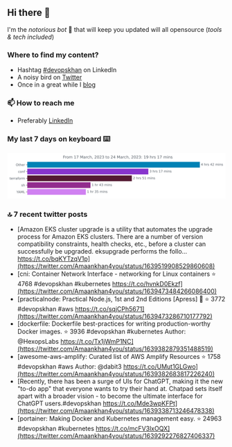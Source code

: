 <!--- [![Hits](https://hits.seeyoufarm.com/api/count/incr/badge.svg?url=https%3A%2F%2Fgithub.com%2Fakhan4u%2Fhit-counter&count_bg=%2379C83D&title_bg=%23555555&icon=&icon_color=%23E7E7E7&title=visits&edge_flat=false)](https://hits.seeyoufarm.com) --->

## Hi there 👋

I'm the _notorious bot_ 🤣 that will keep you updated will all opensource (_tools & tech included_) 

### Where to find my content?

* Hashtag [#devopskhan](https://www.linkedin.com/feed/hashtag/devopskhan) on LinkedIn
* A noisy bird on [Twitter](https://twitter.com/Amaankhan4you)
* Once in a great while I [blog](https://linuxparrot.netlify.app) 


### 📫 **How to reach me**

* Preferably [LinkedIn](https://www.linkedin.com/in/amaan-khan-linux-ninja)

### My last 7 days on keyboard ⌨️

<img src="https://github.com/akhan4u/akhan4u/blob/main/images/stat.svg" alt="Amaan's Wakatime Activity!"/>

### 🔝 7 recent twitter posts
<!-- DEVDOJO:START -->
- [Amazon EKS cluster upgrade is a utility that automates the upgrade process for Amazon EKS clusters. There are a number of version compatibility constraints, health checks, etc., before a cluster can successfully be upgraded. eksupgrade performs the follo… https://t.co/bqKYTzqV1p](https://twitter.com/Amaankhan4you/status/1639519908529860608)
- [cni: Container Network Interface - networking for Linux containers
⭐️ 4768
#devopskhan #kubernetes
https://t.co/hvnkD0Ekzf](https://twitter.com/Amaankhan4you/status/1639473484266086400)
- [practicalnode: Practical Node.js, 1st and 2nd Editions [Apress] 📓
⭐️ 3772
#devopskhan #aws
https://t.co/sqjCPh5671](https://twitter.com/Amaankhan4you/status/1639473286710177792)
- [dockerfile: Dockerfile best-practices for writing production-worthy Docker images.
⭐️ 3936
#devopskhan #kubernetes
Author: @HexopsLabs
https://t.co/Tx1jWmP1NC](https://twitter.com/Amaankhan4you/status/1639382879351488519)
- [awesome-aws-amplify: Curated list of AWS Amplify Resources
⭐️ 1758
#devopskhan #aws
Author: @dabit3
https://t.co/UMut1GLGwo](https://twitter.com/Amaankhan4you/status/1639382683817226240)
- [Recently, there has been a surge of UIs for ChatGPT, making it the new &quot;to-do app&quot; that everyone wants to try their hand at. Chatpad sets itself apart with a broader vision - to become the ultimate interface for ChatGPT users.#devopskhan https://t.co/Mde3wpKFPt](https://twitter.com/Amaankhan4you/status/1639338713246478338)
- [portainer: Making Docker and Kubernetes management easy.
⭐️ 24963
#devopskhan #kubernetes
https://t.co/mcFV3lxOQX](https://twitter.com/Amaankhan4you/status/1639292276827406337)
<!-- DEVDOJO:END -->

<!-- ![Amaan's GitHub stats](https://github-readme-stats.vercel.app/api?username=akhan4u&count_private=true&show_icons=true&hide=contribs) -->
